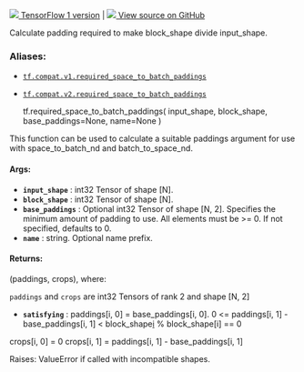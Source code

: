 [ ![](https://tensorflow.google.cn/images/tf_logo_32px.png) TensorFlow 1
version](/versions/r1.15/api_docs/python/tf/required_space_to_batch_paddings)
|  [ ![](https://tensorflow.google.cn/images/GitHub-Mark-32px.png) View source
on GitHub
](https://github.com/tensorflow/tensorflow/blob/r2.0/tensorflow/python/ops/array_ops.py#L3137-L3213)  
  
  
Calculate padding required to make block_shape divide input_shape.

### Aliases:

  * [`tf.compat.v1.required_space_to_batch_paddings`](/api_docs/python/tf/required_space_to_batch_paddings)
  * [`tf.compat.v2.required_space_to_batch_paddings`](/api_docs/python/tf/required_space_to_batch_paddings)

    
    
    tf.required_space_to_batch_paddings(
        input_shape,
        block_shape,
        base_paddings=None,
        name=None
    )
    

This function can be used to calculate a suitable paddings argument for use
with space_to_batch_nd and batch_to_space_nd.

#### Args:

  * **`input_shape`** : int32 Tensor of shape [N].
  * **`block_shape`** : int32 Tensor of shape [N].
  * **`base_paddings`** : Optional int32 Tensor of shape [N, 2]. Specifies the minimum amount of padding to use. All elements must be >= 0. If not specified, defaults to 0.
  * **`name`** : string. Optional name prefix.

#### Returns:

(paddings, crops), where:

`paddings` and `crops` are int32 Tensors of rank 2 and shape [N, 2]

  * **`satisfying`** : paddings[i, 0] = base_paddings[i, 0]. 0 <= paddings[i, 1] - base_paddings[i, 1] < block_shape[i](/api_docs/python/tf/input_shape%5Bi%5D%20+%20paddings%5Bi,%200%5D%20+%20paddings%5Bi,%201%5D) % block_shape[i] == 0

crops[i, 0] = 0 crops[i, 1] = paddings[i, 1] - base_paddings[i, 1]

Raises: ValueError if called with incompatible shapes.

